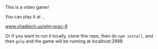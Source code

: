 This is a video game!

You can play it at ..

www.chadtech.us/elm-prac-9

Or if you want to run it locally, clone this repo, then do ``` npm install ```, and then ``` gulp ``` and the game will be running at localhost:2998